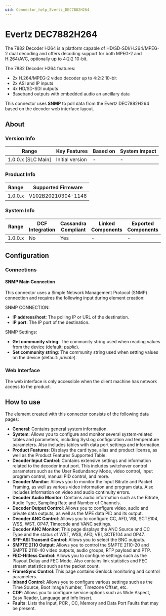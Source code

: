 ```yaml
---
uid: Connector_help_Evertz_DEC7882H264
---
```


# Evertz DEC7882H264

The 7882 Decoder H264 is a platform capable of HD/SD-SDI/H.264/MPEG-2 dual decoding and offers decoding support for both MPEG-2 and H.264/AVC, optionally up to 4:2:2 10-bit.

The 7882 Decoder H264 features:

- 2x H.264/MPEG-2 video decoder up to 4:2:2 10-bit
- 2x ASI and IP inputs
- 4x HD/SD-SDI outputs
- Baseband outputs with embedded audio an ancillary data

This connector uses **SNMP** to poll data from the Evertz DEC7882H264 based on the decoder web interface layout.

## About

### Version Info

| Range                | Key Features     | Based on     | System Impact     |
|----------------------|------------------|--------------|-------------------|
| 1.0.0.x [SLC Main]   | Initial version  | -            | -                 |

### Product Info

| Range     | Supported Firmware     |
|-----------|------------------------|
| 1.0.0.x   | V102B20210304-1148     |

### System Info

| Range     | DCF Integration     | Cassandra Compliant     | Linked Components     | Exported Components     |
|-----------|---------------------|-------------------------|-----------------------|-------------------------|
| 1.0.0.x   | No                  | Yes                     | -                     | -                       |

## Configuration

### Connections

#### SNMP Main Connection

This connector uses a Simple Network Management Protocol (SNMP) connection and requires the following input during element creation:

SNMP CONNECTION:

- **IP address/host**: The polling IP or URL of the destination.
- **IP port**: The IP port of the destination.

SNMP Settings:

- **Get community string**: The community string used when reading values from the device (default: *public*).
- **Set community string**: The community string used when setting values on the device (default: *private*).

### Web Interface

The web interface is only accessible when the client machine has network access to the product.

## How to use

The element created with this connector consists of the following data pages:

- **General**: Contains general system information.
- **System**: Allows you to configure and monitor several system-related tables and parameters, including SysLog configuration and temperature parameters. Also includes tables with data port settings and information.
- **Product Features**: Displays the card type, alias and product license, as well as the Product Features Supported Table.
- **Decoder Input Control**: Contains extensive settings and information related to the decoder input port. This includes switchover control parameters such as the User Redundancy Mode, video control, input program control, manual PID control, and more.
- **Decoder Monitor**: Allows you to monitor the Input Bitrate and Packet Framing, as well as various video information and program data. Also includes information on video and audio continuity errors.
- **Decoder Audio Monitor**: Contains audio information such as the Bitrate, Audio Type, Sampling Rate and Number of Channels.
- **Decoder Output Control**: Allows you to configure video, audio and private data outputs, as well as the MPE data PID and its output.
- **Decoder ANC Control**: Allows you to configure CC, AFD, VBI, SCTE104, WSS, WST, OP47, Timecode and VANC settings.
- **Decoder ANC Monitor**: This page displays the ANC Source and CC Type and the status of WST, WSS, AFD, VBI, SCTE104 and OP47.
- **SFP-ASI Transmit Control**: Allows you to select the BNC outputs.
- **SMPTE 2110 Output**: Allows you to control the SMPTE 2110-20 and SMPTE 2110-40 video outputs, audio groups, RTP payload and PTP.
- **FEC-Hitless Control**: Allows you to configure settings such as the Playout Delay and FEC Mode. Also contains link statistics and FEC stream statistics such as the packet count.
- **FrameSync Control**: This page contains Genlock monitoring and control parameters.
- **Inband Control**: Allows you to configure various settings such as the Time Source, Boot Image Number, Timezone Offset, etc.
- **CDP**: Allows you to configure service options such as Wide Aspect, Easy Reader, Language and Info Insert.
- **Faults**: Lists the Input, PCR , CC, Memory and Data Port Faults that may be present.
